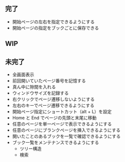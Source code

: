 ## 完了
- 開始ページの左右を指定できるようにする
- 開始ページの指定をブックごとに保存できる

## WIP

## 未完了
- 全画面表示
- 前回開いていたページ番号を記憶する
- 真ん中に隙間を入れる
- ウィンドウサイズを記録する
- 右クリックでページ遷移しないようにする
- 左右のキーでページ遷移できるようにする
- 開始ページ指定にショートカット（alt + L）を設定
- Home と End でページの先頭と末尾に移動
- 任意のページを単一ページで表示できるようにする
- 任意のページにブランクページを挿入できるようにする
- 開いたことのあるブックを一覧で確認できるようにする
- ブック一覧をメンテナンスできるようにする
    - ツリー構造
    - 検索
